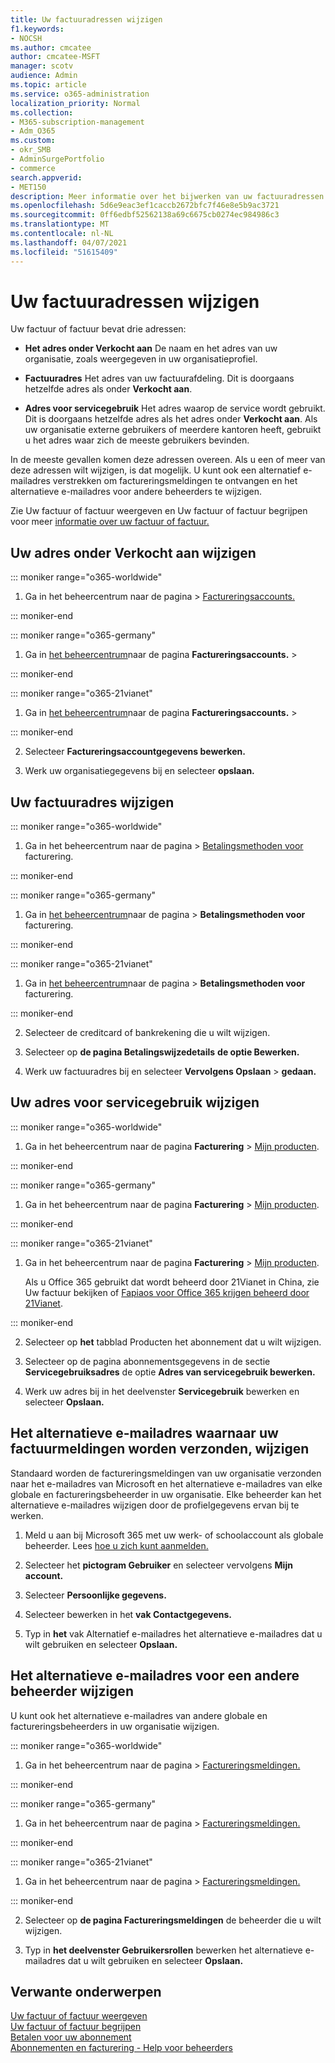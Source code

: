 ```yaml
---
title: Uw factuuradressen wijzigen
f1.keywords:
- NOCSH
ms.author: cmcatee
author: cmcatee-MSFT
manager: scotv
audience: Admin
ms.topic: article
ms.service: o365-administration
localization_priority: Normal
ms.collection:
- M365-subscription-management
- Adm_O365
ms.custom:
- okr_SMB
- AdminSurgePortfolio
- commerce
search.appverid:
- MET150
description: Meer informatie over het bijwerken van uw factuuradressen voor Microsoft 365 voor Bedrijven. U kunt ook het e-mailadres bijwerken dat wordt gebruikt om factureringsmeldingen te ontvangen.
ms.openlocfilehash: 5d6e9eac3ef1caccb2672bfc7f46e8e5b9ac3721
ms.sourcegitcommit: 0ff6edbf52562138a69c6675cb0274ec984986c3
ms.translationtype: MT
ms.contentlocale: nl-NL
ms.lasthandoff: 04/07/2021
ms.locfileid: "51615409"
---
```

# <a name="change-your-billing-addresses"></a>Uw factuuradressen wijzigen

Uw factuur of factuur bevat drie adressen:
  
- **Het adres onder Verkocht aan** De naam en het adres van uw organisatie, zoals weergegeven in uw organisatieprofiel.

- **Factuuradres** Het adres van uw factuurafdeling. Dit is doorgaans hetzelfde adres als onder **Verkocht aan**.

- **Adres voor servicegebruik** Het adres waarop de service wordt gebruikt. Dit is doorgaans hetzelfde adres als het adres onder **Verkocht aan**. Als uw organisatie externe gebruikers of meerdere kantoren heeft, gebruikt u het adres waar zich de meeste gebruikers bevinden.

In de meeste gevallen komen deze adressen overeen. Als u een of meer van deze adressen wilt wijzigen, is dat mogelijk. U kunt ook een alternatief e-mailadres verstrekken om factureringsmeldingen te ontvangen en het alternatieve e-mailadres voor andere beheerders te wijzigen.

Zie Uw factuur of factuur [](view-your-bill-or-invoice.md) weergeven en Uw factuur of factuur begrijpen voor meer [informatie over uw factuur of factuur.](understand-your-invoice2.md)

## <a name="change-your-sold-to-address"></a>Uw adres onder Verkocht aan wijzigen

::: moniker range="o365-worldwide"

1. Ga in het beheercentrum naar de pagina  \> <a href="https://go.microsoft.com/fwlink/p/?linkid=2084771" target="_blank">Factureringsaccounts.</a>

::: moniker-end

::: moniker range="o365-germany"

1. Ga in <a href="https://go.microsoft.com/fwlink/p/?linkid=848041" target="_blank">het beheercentrum</a>naar de pagina **Factureringsaccounts.** > 

::: moniker-end

::: moniker range="o365-21vianet"

1. Ga in <a href="https://go.microsoft.com/fwlink/p/?linkid=850627" target="_blank">het beheercentrum</a>naar de pagina **Factureringsaccounts.** > 

::: moniker-end

2. Selecteer **Factureringsaccountgegevens bewerken.**

3. Werk uw organisatiegegevens bij en selecteer **opslaan.**
  
## <a name="change-your-bill-to-address"></a>Uw factuuradres wijzigen

::: moniker range="o365-worldwide"

1. Ga in het beheercentrum  naar de pagina \> <a href="https://go.microsoft.com/fwlink/p/?linkid=2018806" target="_blank">Betalingsmethoden voor</a> facturering.

::: moniker-end

::: moniker range="o365-germany"

1. Ga in <a href="https://go.microsoft.com/fwlink/p/?linkid=848041" target="_blank">het beheercentrum</a>naar de pagina  > **Betalingsmethoden voor** facturering.

::: moniker-end

::: moniker range="o365-21vianet"

1. Ga in <a href="https://go.microsoft.com/fwlink/p/?linkid=850627" target="_blank">het beheercentrum</a>naar de pagina  > **Betalingsmethoden voor** facturering.

::: moniker-end

2. Selecteer de creditcard of bankrekening die u wilt wijzigen.

3. Selecteer op **de pagina Betalingswijzedetails** **de optie Bewerken.**

4. Werk uw factuuradres bij en selecteer **Vervolgens Opslaan** \> **gedaan.**

## <a name="change-your-service-usage-address"></a>Uw adres voor servicegebruik wijzigen

::: moniker range="o365-worldwide"

1. Ga in het beheercentrum naar de pagina **Facturering** \> <a href="https://go.microsoft.com/fwlink/p/?linkid=842054" target="_blank">Mijn producten</a>.

::: moniker-end

::: moniker range="o365-germany"

1. Ga in het beheercentrum naar de pagina **Facturering** \> <a href="https://go.microsoft.com/fwlink/p/?linkid=847745" target="_blank">Mijn producten</a>.

::: moniker-end

::: moniker range="o365-21vianet"

1. Ga in het beheercentrum naar de pagina **Facturering** \> <a href="https://go.microsoft.com/fwlink/p/?linkid=850626" target="_blank">Mijn producten</a>.

    Als u Office 365 gebruikt dat wordt beheerd door 21Vianet in China, zie Uw factuur bekijken of [Fapiaos voor Office 365 krijgen beheerd door 21Vianet](../../admin/services-in-china/view-your-bill-or-get-a-fapiao.md).

::: moniker-end

2. Selecteer op **het** tabblad Producten het abonnement dat u wilt wijzigen.

3. Selecteer op de pagina abonnementsgegevens in de sectie **Servicegebruiksadres** de optie **Adres van servicegebruik bewerken.**

4. Werk uw adres bij in het deelvenster **Servicegebruik** bewerken en selecteer **Opslaan.**

## <a name="change-the-alternate-email-address-your-billing-notifications-are-sent-to"></a>Het alternatieve e-mailadres waarnaar uw factuurmeldingen worden verzonden, wijzigen

Standaard worden de factureringsmeldingen van uw organisatie verzonden naar het e-mailadres van Microsoft en het alternatieve e-mailadres van elke globale en factureringsbeheerder in uw organisatie. Elke beheerder kan het alternatieve e-mailadres wijzigen door de profielgegevens ervan bij te werken.
  
1. Meld u aan bij Microsoft 365 met uw werk- of schoolaccount als globale beheerder. Lees [hoe u zich kunt aanmelden.](https://support.microsoft.com/office/e9eb7d51-5430-4929-91ab-6157c5a050b4)

2. Selecteer het **pictogram Gebruiker** en selecteer vervolgens **Mijn account.**
  
3. Selecteer **Persoonlijke gegevens.**
  
4. Selecteer bewerken in het  **vak Contactgegevens.**

5. Typ in **het** vak Alternatief e-mailadres het alternatieve e-mailadres dat u wilt gebruiken en selecteer **Opslaan.**
  
## <a name="change-the-alternate-email-address-for-another-admin"></a>Het alternatieve e-mailadres voor een andere beheerder wijzigen

U kunt ook het alternatieve e-mailadres van andere globale en factureringsbeheerders in uw organisatie wijzigen.
  
::: moniker range="o365-worldwide"

1. Ga in het beheercentrum  naar de pagina \> <a href="https://go.microsoft.com/fwlink/p/?linkid=853212" target="_blank">Factureringsmeldingen.</a>

::: moniker-end

::: moniker range="o365-germany"

1. Ga in het beheercentrum  naar de pagina \> <a href="https://go.microsoft.com/fwlink/p/?linkid=853213" target="_blank">Factureringsmeldingen.</a>

::: moniker-end

::: moniker range="o365-21vianet"

1. Ga in het beheercentrum  naar de pagina \> <a href="https://go.microsoft.com/fwlink/p/?linkid=853215" target="_blank">Factureringsmeldingen.</a>

::: moniker-end

2. Selecteer op **de pagina Factureringsmeldingen** de beheerder die u wilt wijzigen.

3. Typ in **het deelvenster Gebruikersrollen** bewerken het alternatieve e-mailadres dat u wilt gebruiken en selecteer **Opslaan.**

## <a name="related-content"></a>Verwante onderwerpen

[Uw factuur of factuur weergeven](view-your-bill-or-invoice.md)\
[Uw factuur of factuur begrijpen](understand-your-invoice2.md)\
[Betalen voor uw abonnement](pay-for-your-subscription.md)\
[Abonnementen en facturering - Help voor beheerders](../index.yml)